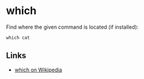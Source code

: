 # which

Find where the given command is located (if installed):

	which cat


## Links

- [which on Wikipedia](http://en.wikipedia.org/wiki/Which_%28Unix%29)
